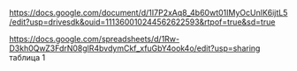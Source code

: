 https://docs.google.com/document/d/1I7P2xAq8_4b60wt01IMyOcUnlK6ijtL5/edit?usp=drivesdk&ouid=111360010244562622593&rtpof=true&sd=true

https://docs.google.com/spreadsheets/d/1Rw-D3kh0QwZ3FdrN08glR4bvdymCkf_xfuGbY4ook4o/edit?usp=sharing таблица 1
